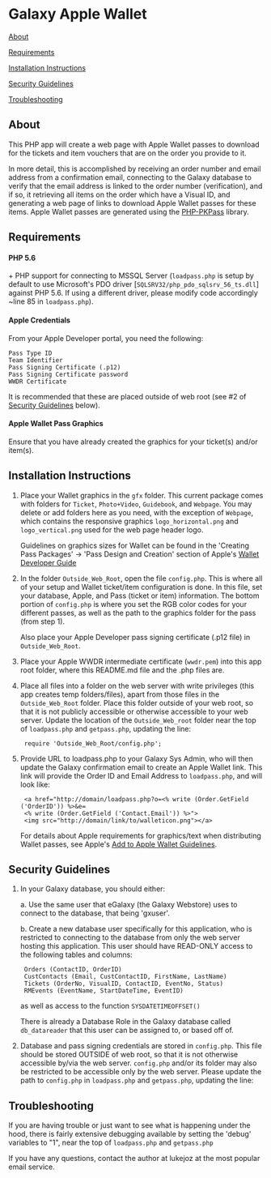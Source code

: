 Galaxy Apple Wallet
===================
[About](#about)

[Requirements](#requirements)

[Installation Instructions](#installation-instructions)

[Security Guidelines](#security-guidelines)

[Troubleshooting](#troubleshooting)


About
-----
This PHP app will create a web page with Apple Wallet passes to download for the tickets and item vouchers that are on the order you provide to it.

In more detail, this is accomplished by receiving an order number and email address from a confirmation email, connecting to the Galaxy database to verify that the email address is linked to the order number (verification), and if so, it retrieving all items on the order which have a Visual ID, and generating a web page of links to download Apple Wallet passes for these items.  Apple Wallet passes are generated using the [PHP-PKPass](https://github.com/tschoffelen/PHP-PKPass) library.


Requirements
------------
#### PHP 5.6

\+ PHP support for connecting to MSSQL Server (`loadpass.php` is setup by default to use Microsoft's PDO driver [`SQLSRV32/php_pdo_sqlsrv_56_ts.dll`] against PHP 5.6.  If using a different driver, please modify code accordingly ~line 85 in `loadpass.php`).

#### Apple Credentials

From your Apple Developer portal, you need the following:

	Pass Type ID
	Team Identifier
	Pass Signing Certificate (.p12)
	Pass Signing Certificate password
	WWDR Certificate

It is recommended that these are placed outside of web root (see #2 of [Security Guidelines](#security-guidelines) below).

#### Apple Wallet Pass Graphics

Ensure that you have already created the graphics for your ticket(s) and/or item(s).


Installation Instructions
-------------------------
1. Place your Wallet graphics in the `gfx` folder.  This current package comes with folders for `Ticket`, `Photo+Video`, `Guidebook`, and `Webpage`.  You may delete or add folders here as you need, with the exception of `Webpage`, which contains the responsive graphics `logo_horizontal.png` and `logo_vertical.png` used for the web page header logo.

   Guidelines on graphics sizes for Wallet can be found in the 'Creating Pass Packages' -> 'Pass Design and Creation' section of Apple's [Wallet Developer Guide](https://developer.apple.com/wallet/)


2. In the folder `Outside_Web_Root`, open the file `config.php`.  This is where all of your setup and Wallet ticket/item configuration is done.  In this file, set your database, Apple, and Pass (ticket or item) information.  The bottom portion of `config.php` is where you set the RGB color codes for your different passes, as well as the path to the graphics folder for the pass (from step 1).

   Also place your Apple Developer pass signing certificate (.p12 file) in `Outside_Web_Root`.


3. Place your Apple WWDR intermediate certificate (`wwdr.pem`) into this app root folder, where this README.md file and the .php files are.


4. Place all files into a folder on the web server with write privileges (this app creates temp folders/files), apart from those files in the `Outside_Web_Root` folder.  Place this folder outside of your web root, so that it is not publicly accessible or otherwise accessible to your web server.  Update the location of the `Outside_Web_root` folder near the top of `loadpass.php` and `getpass.php`, updating the line:

		require 'Outside_Web_Root/config.php';


5. Provide URL to loadpass.php to your Galaxy Sys Admin, who will then update the Galaxy confirmation email to create an Apple Wallet link.  This link will provide the Order ID and Email Address to `loadpass.php`, and will look like:

		<a href="http://domain/loadpass.php?o=<% write (Order.GetField ('OrderID')) %>&e=
		<% write (Order.GetField ('Contact.Email')) %>">
		<img src="http://domain/link/to/walleticon.png"></a>

   For details about Apple requirements for graphics/text when distributing Wallet passes, see Apple's [Add to Apple Wallet Guidelines](https://developer.apple.com/wallet/).


Security Guidelines
-------------------
1. In your Galaxy database, you should either:

	a. Use the same user that eGalaxy (the Galaxy Webstore) uses to connect to the database, that being 'gxuser'.

	b. Create a new database user specifically for this application, who is restricted to connecting to the database from only the web server hosting this application.  This user should have READ-ONLY access to the following tables and columns:

		Orders (ContactID, OrderID)
		CustContacts (Email, CustContactID, FirstName, LastName)
		Tickets (OrderNo, VisualID, ContactID, EventNo, Status)
		RMEvents (EventName, StartDateTime, EventID)

	as well as access to the function `SYSDATETIMEOFFSET()`

	  There is already a Database Role in the Galaxy database called `db_datareader` that this user can be assigned to, or based off of.

2. Database and pass signing credentials are stored in `config.php`.  This file should be stored OUTSIDE of web root, so that it is not otherwise accessible by/via the web server.  `config.php` and/or its folder may also be restricted to be accessible only by the web server.  Please update the path to `config.php` in `loadpass.php` and `getpass.php`, updating the line:


Troubleshooting
---------------
If you are having trouble or just want to see what is happening under the hood, there is fairly extensive debugging available by setting the 'debug' variables to "1", near the top of `loadpass.php` and `getpass.php`

If you have any questions, contact the author at lukejoz at the most popular email service.
